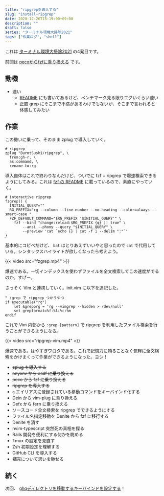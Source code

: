 ```yaml
---
title: "ripgrepを導入する"
slug: "install-ripgrep"
date: 2020-12-26T15:19:00+09:00
description: ""
draft: false
series: "ターミナル環境大掃除2021"
tags: ["作業ログ", "shell"]
---
```


これは [ターミナル環境大掃除2021](/renew-terminal-env-2021) の4発目です。

前回は [pecoからfzfに乗り換える](/peco-to-fzf) です。

## 動機

* 速い
  * [README](https://github.com/BurntSushi/ripgrep/blob/a6d05475fb353c756e88f605fd5366a67943e591/README.md#quick-examples-comparing-tools) にも書いてあるけど、ベンチマーク見る限りエグいぐらい速い
  * 正直 grep にそこまで不満があるわけでもないが、そこまで言われると体感してみたい

## 作業

この勢いに乗って、そのまま zplug で導入していく。

```
# ripgrep
zplug "BurntSushi/ripgrep", \
  from:gh-r, \
  as:command, \
  rename-to:rg
```

導入自体はこれで終わりなんだけど、ついでに fzf + ripgrep で爆速検索できるようにしてみる。これは [fzf の README](https://github.com/junegunn/fzf#3-interactive-ripgrep-integration) に載っているので、素直にやっていく。

```shell
# interactive ripgrep
fzgrep() {
  INITIAL_QUERY=""
  RG_PREFIX="rg --column --line-number --no-heading --color=always --smart-case "
  FZF_DEFAULT_COMMAND="$RG_PREFIX '$INITIAL_QUERY'" \
    fzf --bind "change:reload:$RG_PREFIX {q} || true" \
        --ansi --phony --query "$INITIAL_QUERY" \
        --preview 'cat `echo {} | cut -f 1 --delim ":"`'
}
```

基本的にコピペだけど、 `bat` はとりあえずいいやと思ったので `cat` で代用している。シンタックスハイライトが欲しくなったら考えよう。

{{< video src="fzgrep.mp4" >}}

爆速である。一切インデックスを使わずファイルを全文検索してこの速度がでるのか。すげー。

さっそく Vim と連携していく。init.vim に以下を追記した。

```
" :grep で ripgrep つかうやつ
if executable("rg")
    let &grepprg = 'rg --vimgrep --hidden > /dev/null'
    set grepformat=%f:%l:%c:%m
endif
```

これで Vim 内部から `:grep [pattern]` で ripgrep を利用したファイル検索を行うことができるようになる。

{{< video src="ripgrep-vim.mp4" >}}

爆速である。はやすぎワロタである。これで記憶力に頼ることなく気軽に全文検索をかけまくって作業ができるようになった。ヨシ！

* ~~zplug を導入する~~
* ~~anyenv から asdf に乗り換える~~
* ~~peco から fzf に乗り換える~~
* ~~ripgrep を導入する~~
* `g` エイリアスに登録されている移動コマンドをキーバインド化する
* Dein から vim-plug に乗り換える
* Defx から fern に乗り換える
* ソースコード全文検索を ripgrep でできるようにする
* ファイル名指定移動を Denite から fzf に移行する
* Denite を消す
* nvim-typescript 突然死の真相を探る
* Rails 開発を便利にする何かを眺める
* Tmux の設定を見直す
* Zsh 初期設定を理解する
* GitHub CLI を導入する
* 補完について思いを馳せる

## 続く

次回、 [ghqディレクトリを移動するキーバインドを設定する](/move-ghq-directories-keybind)！
